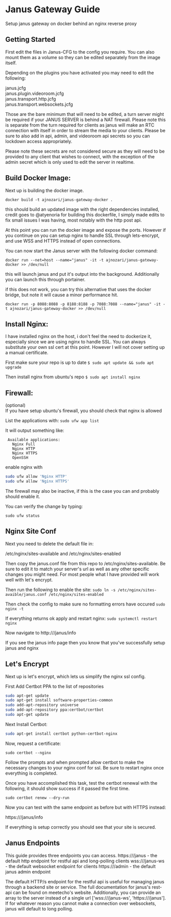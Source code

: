 # Janus Gateway Guide

Setup janus gateway on docker behind an nginx reverse proxy

## Getting Started

First edit the files in Janus-CFG to the config you require. You can also mount them as a volume so they can be edited separately
from the image itself.

Depending on the plugins you have activated you may need to edit the following:

janus.jcfg  
janus.plugin.videoroom.jcfg  
janus.transport.http.jcfg  
janus.transport.websockets.jcfg  

Those are the bare minimum that will need to be edited, a turn server might be required if your JANUS SERVER is behind a NAT firewall.
Please note this is separate from the turn required for clients as janus will make an RTC connection with itself in order to stream the 
media to your clients. Please be sure to also add in api, admin, and videoroom api secrets so you can lockdown access appropriately. 

Please note these secrets are not considered secure as they will need to be provided to any client that wishes to connect, with the exception of the admin secret which is only used to edit the server in realtime.

## Build Docker Image:
Next up is building the docker image.

`docker build -t ajnozari/janus-gateway-docker .` 

this should build an updated image with the right dependencies installed, credit goes to @atyenoria for 
building this dockerfile, I simply made edits to fix small issues I was having, most notably with the 
http post api.

At this point you can run the docker image and expose the ports. However if you continue on you can setup nginx to 
handle SSL through lets-encrypt, and use WSS and HTTPS instead of open connections.

You can now start the Janus server with the following docker command:

`docker run --net=host --name="janus" -it -t ajnozari/janus-gateway-docker >> /dev/null`

this will launch janus and put it's output into the background.  Additionally you can launch this through portainer.

if this does not work, you can try this alternative that uses the docker bridge, but note it will cause a minor performance hit.

`docker run -p 8088:8088 -p 8188:8188 -p 7088:7088 --name="janus" -it -t ajnozari/janus-gateway-docker >> /dev/null`

## Install Nginx:
I have installed nginx on the host, i don't feel the need to dockerize it, especially since we are using nginx to handle SSL. You can always substitute your own ssl cert at this point. However I will not cover setting up a manual certificate.

First make sure your repo is up to date
`$ sudo apt update && sudo apt upgrade`

Then install nginx from ubuntu's repo
`$ sudo apt install nginx`

## Firewall:
(optional)  
If you have setup ubuntu's firewall, you should check that nginx is allowed

List the applications with:
`sudo ufw app list`

It will output something like:
```
 Available applications:
   Nginx Full
   Nginx HTTP
   Nginx HTTPS
   OpenSSH
```

enable nginx with 
```bash
sudo ufw allow 'Nginx HTTP'
sudo ufw allow 'Nginx HTTPS'
```

The firewall may also be inactive, if this is the case you can and probably should enable it.

You can verify the change by typing:

`sudo ufw status`

## Nginx Site Conf
Next you need to delete the default file in:

/etc/nginx/sites-available and 
/etc/nginx/sites-enabled

Then copy the janus.conf file from this repo to /etc/nginx/sites-available.
Be sure to edit it to match your server's url as well as any other specific changes you might need. For most people what I have provided will work well with let's encrypt.

Then run the following to enable the site:
`sudo ln -s /etc/nginx/sites-avaible/janus.conf /etc/nginx/sites-enabled`

Then check the config to make sure no formatting errors have occured
`sudo nginx -t`

If everything returns ok apply and restart nginx:
`sudo systemctl restart nginx`

Now navigate to http://<yourjanusurl>/janus/info

If you see the janus info page then you know that you've successfully setup janus and nginx

## Let's Encrypt
Next up is let's encrypt, which lets us simplify the nginx ssl config.

First Add Certbot PPA to the list of repositories
```bash
sudo apt-get update
sudo apt-get install software-properties-common
sudo add-apt-repository universe
sudo add-apt-repository ppa:certbot/certbot
sudo apt-get update
```

Next Install Certbot:
```bash
sudo apt-get install certbot python-certbot-nginx
```

Now, request a certificate:

`sudo certbot --nginx`

Follow the prompts and when prompted allow certbot to make the necessary changes to your nginx conf for ssl.  Be sure to restart nginx once everything is completed.

Once you have accomplished this task, test the certbot renewal with the following, it should show success if it passed the first time.

`sudo certbot renew --dry-run`

Now you can test with the same endpoint as before but with HTTPS instead:

https://<yourjanusurl>/janus/info

If everything is setup correctly you should see that your site is secured.

## Janus Endpoints

This guide provides three endpoints you can access.
https://<janusurl>/janus - the default http endpoint for restful api and long-polling clients 
wss://<janusurl>/janus-ws - the default websocket endpoint for clients
https://<janusurl>/admin - the default janus admin endpoint

The default HTTP/s endpoint for the restful api is useful for managing janus through a backend site or service. The full documentation for janus's rest-api can be found on meetecho's website. 
Additionally, you can provide an array to the server instead of a single url ['wss://<janusurl>/janus-ws', 'https://<janusurl>/janus']. If for whatever reason you cannot make a connection over websockets, 
janus will default to long polling.
 